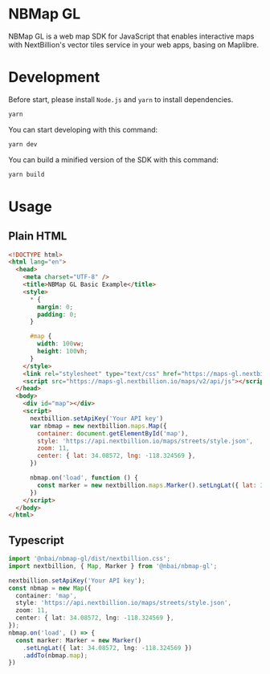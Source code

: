 # NBMap GL

NBMap GL is a web map SDK for JavaScript that enables interactive maps with NextBillion's vector tiles service in your web apps, basing on Maplibre.

# Development

Before start, please install `Node.js` and `yarn` to install dependencies.

```bash
yarn
```

You can start developing with this command:

```bash
yarn dev
```

You can build a minified version of the SDK with this command:

```bash
yarn build
```

# Usage

## Plain HTML
```Html
<!DOCTYPE html>
<html lang="en">
  <head>
    <meta charset="UTF-8" />
    <title>NBMap GL Basic Example</title>
    <style>
      * {
        margin: 0;
        padding: 0;
      }

      #map {
        width: 100vw;
        height: 100vh;
      }
    </style>
    <link rel="stylesheet" type="text/css" href="https://maps-gl.nextbillion.io/maps/v2/api/css"></link>
    <script src="https://maps-gl.nextbillion.io/maps/v2/api/js"></script>
  </head>
  <body>
    <div id="map"></div>
    <script>
      nextbillion.setApiKey('Your API key')
      var nbmap = new nextbillion.maps.Map({
        container: document.getElementById('map'),
        style: 'https://api.nextbillion.io/maps/streets/style.json',
        zoom: 11,
        center: { lat: 34.08572, lng: -118.324569 },
      })

      nbmap.on('load', function () {
        const marker = new nextbillion.maps.Marker().setLngLat({ lat: 34.08572, lng: -118.324569 }).addTo(nbmap.map)
      })
    </script>
  </body>
</html>
```
## Typescript
```Typescript
import '@nbai/nbmap-gl/dist/nextbillion.css';
import nextbillion, { Map, Marker } from '@nbai/nbmap-gl';

nextbillion.setApiKey('Your API key');
const nbmap = new Map({
  container: 'map',
  style: 'https://api.nextbillion.io/maps/streets/style.json',
  zoom: 11,
  center: { lat: 34.08572, lng: -118.324569 },
});
nbmap.on('load', () => {
  const marker: Marker = new Marker()
    .setLngLat({ lat: 34.08572, lng: -118.324569 })
    .addTo(nbmap.map);
})
```

